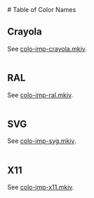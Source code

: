 <link rel="stylesheet" href="../../css/color/color-table.css"/>
# Table of Color Names

## Crayola

See [colo-imp-crayola.mkiv](https://source.contextgarden.net/tex/context/base/mkiv/colo-imp-crayola.mkiv).
<table id="table_crayola" class="color-table"></table>

## RAL

See [colo-imp-ral.mkiv](https://source.contextgarden.net/tex/context/base/mkiv/colo-imp-ral.mkiv).
<table id="table_ral" class="color-table"></table>

## SVG

See [colo-imp-svg.mkiv](https://source.contextgarden.net/tex/context/base/mkiv/colo-imp-svg.mkiv).
<table id="table_svg" class="color-table"></table>

## X11

See [colo-imp-x11.mkiv](https://source.contextgarden.net/tex/context/base/mkiv/colo-imp-x11.mkiv).
<table id="table_x11" class="color-table"></table>

<script type="module">
import { create_table } from '../../js/color/gen-table.js';
import { crayola_colors } from '../../js/color/crayola-def.js';
import { ral_colors } from '../../js/color/ral-def.js'
import { svg_colors } from '../../js/color/svg-def.js'
import { x11_colors } from '../../js/color/x11-def.js'

create_table(table_crayola, crayola_colors, 6);
create_table(table_ral, ral_colors, 6);
create_table(table_svg, svg_colors, 6);
create_table(table_x11, x11_colors, 6);
</script>
